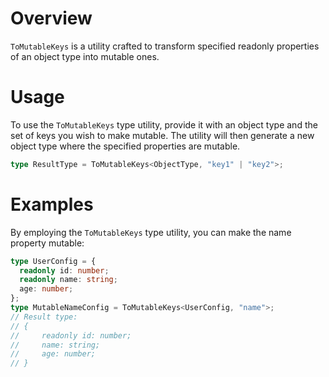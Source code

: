 # Overview

`ToMutableKeys` is a utility crafted to transform specified readonly properties of an object type into mutable ones.

# Usage

To use the `ToMutableKeys` type utility, provide it with an object type and the set of keys you wish to make mutable. The utility will then generate a new object type where the specified properties are mutable.

```typescript
type ResultType = ToMutableKeys<ObjectType, "key1" | "key2">;
```

# Examples

By employing the `ToMutableKeys` type utility, you can make the name property mutable:

```typescript
type UserConfig = {
  readonly id: number;
  readonly name: string;
  age: number;
};
type MutableNameConfig = ToMutableKeys<UserConfig, "name">;
// Result type:
// {
//     readonly id: number;
//     name: string;
//     age: number;
// }
```
